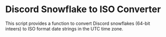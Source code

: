 # Discord Snowflake to ISO Converter
This script provides a function to convert Discord snowflakes (64-bit inteers) to ISO format date strings in the UTC time zone.
